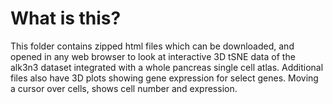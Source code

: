 # What is this?
This folder contains zipped html files which can be downloaded, and opened in any web browser to look at interactive 3D tSNE data of the alk3n3 dataset integrated with a whole pancreas single cell atlas. Additional files also have 3D plots showing gene expression for select genes. Moving a cursor over cells, shows cell number and expression. 

